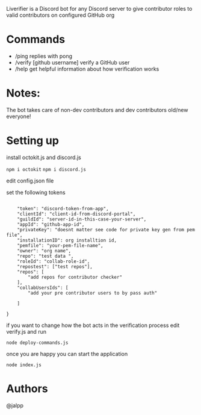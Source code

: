 Liverifier is a Discord bot for any Discord server to give contributor roles to valid contributors on configured GitHub org


# Commands

- /ping replies with pong
- /verify [github username] verify a GitHub user
- /help get helpful information about how verification works


# Notes:
The bot takes care of non-dev contributors and dev contributors old/new everyone!

# Setting up

install octokit.js and discord.js

``` npm i octokit ```
``` npm i discord.js ```

edit config.json file

set the following tokens

```{

    "token": "discord-token-from-app",
    "clientId": "client-id-from-discord-portal",
    "guildId": "server-id-in-this-case-your-server",
    "appId": "github-app-id",
    "privateKey": "doesnt matter see code for private key gen from pem file",
    "installationID": org installtion id,
    "pemfile": "your-pem-file-name",
    "owner": "org name",
    "repo": "test data ",
    "roleId": "collab-role-id",
    "repostest": ["test repos"],
    "repos": [
        "add repos for contributor checker"
    ],
    "collabUsersIds": [
        "add your pre contributor users to by pass auth"

    ]

}
```

if you want to change how the bot acts in the verification process edit verify.js and run

``` node deploy-commands.js ```

once you are happy you can start the application

```node index.js```

# Authors
@jalpp


